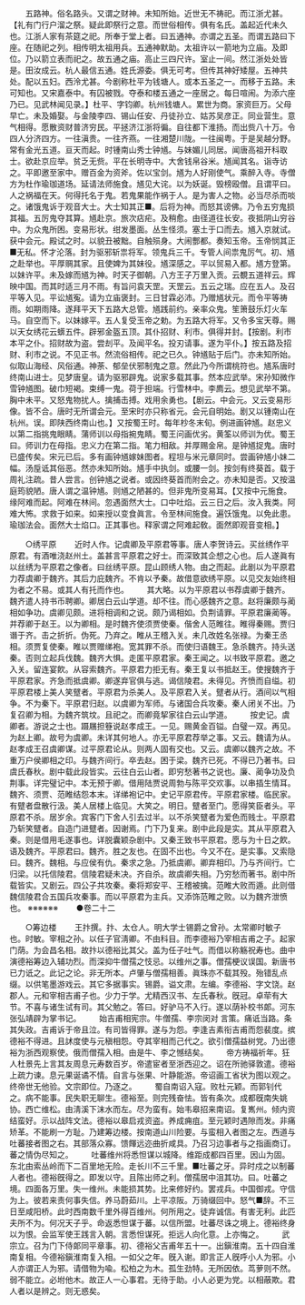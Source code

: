 <!-- { "loadSidebar": true } -->
　　五路神。俗名路头。又谓之财神。未知所始。近世无不祷祀。而江浙尤甚。【礼有门行户溜之祭。疑此即祭行之意。而世俗相传。俱有名氏。盖起近代未久也。江浙人家有茶筵之祀。所奉于堂上者。曰五通神。亦谓之五圣。而谓五路曰下座。在随祀之列。相传明太祖用兵。五通神默助。太祖许以一箭地为立庙。及即位。乃以箭立表而祀之。故五通之庙。高止三四尺许。室止一间。然江浙处处皆是。田汝成云。杭人最信五通。姓氏源委。俱无可考。但传其神好矮屋。五神共处。配以五妇。西泠尤甚。今剧称杜平为钱塘人。或本五圣之一。而移于五路。未可知也。又宋嘉泰中。有囚被戮。夺泰和楼五通之一座居之。每日喧闹。为添六座乃已。见武林闻见录。】杜平、字钧卿。杭州钱塘人。累世为商。家资巨万。父母早亡。未及婚娶。与金陵李四、锡山任安、丹徒孙立、姑苏吴彦正。同业营生。意气相得。愿散资财普济穷民。平拯济江浙将徧。自往都下淮扬。而出赀八十万。令四人分济四方。一往滇贵。一往齐燕。一往湘楚川陇。一往闽粤。于是吴越分野。常有金光五道。亘天而起。时锺南山秀士钟馗。与妹媚儿同居。闻唐高祖开科取士。欲赴京应举。贫乏无赀。平在长明寺中。大舍钱帛谷米。馗闻其名。诣寺访之。平即邀至家中。赠百金为资斧。佐以宝剑。馗为人好刚使气。乘醉入寺。寺僧方为杜作瑜珈道场。延请法师施食。馗见大诧。以为妖诞。毁榜殴僧。且谓平曰。人之祸福在天。何得托名于鬼。若鬼果能作祸于人。是为害人之物。必当尽杀而啖之。诸饿鬼诉于观音大士。大士知其正■。后将为神。而怒其谤佛。乃令五穷鬼损其福。五厉鬼夺其算。馗赴京。旅次痁疟。及稍愈。由径道往长安。夜抵阴山穷谷中。为众鬼所困。变易形状。绀发墨面。丛生怪须。塞土于口而去。馗入京就试。获中会元。殿试之时。以貌丑被黜。自触殒身。大闹酆都。奏知玉帝。玉帝悯其正■无私。怀才沦落。封为驱邪斩祟将军。领鬼兵三千。专管人间祟鬼厉气。初、馗之赴举也。平厚赒其家。且使婢为其妹役。馗深感之。平以贸易入都。馗方登第。以妹许平。未及嫁而馗为神。时天子御朝。八方王子万里入贡。云覩五道祥云。辉映中国。而其时适三月不雨。有旨问袁天罡。天罡云。五云之瑞。应在五人。及召平等入见。平讼馗寃。请为立庙褒封。三日甘霖必沛。乃赠馗状元。而令平等祷雨。如期雨降。遂拜平天下五路大总管。馗践前约。亲率众鬼。笙箫鼓乐灯火车马。自空而下。以妹嫁平。五人复受玉帝之勅。为五路大将军。又令多宝天尊。赐以天女绣花云蠎五件。辟邪金盔五顶。其仆招财、利市。俱得并封。【按剧。利市本平之仆。招财故为盗。尝刦平。及闻平名。投刃请事。遂为平仆。】按五路及招财、利市之说。不见正书。然流俗相传。祀之已久。钟馗贴于后门。亦未知所始。似取山海经、风俗通。神荼、郁垒伏邪制鬼之意。然此乃今所谓桃符也。馗系唐时终南山进士。见梦唐皇。请为驱邪辟鬼。说家多载其事。然本应武举。宋孙知微作雪钟馗图。破巾短褐。束缚一鬼。荷于担端。行雪林中。李廌云。想见武举不第。胸中未平。又怒鬼物扰人。擒捕击搏。戏用余勇也。【剧云。中会元。又云变易形像。皆不合。唐时无所谓会元。至宋时亦只称省元。会元自明始。剧又以锺南山在杭州。误。即陕西终南山也。】又按蜀王时。每年杪冬末旬。例进画钟馗。赵忠义以第二指挑鬼眼睛。蒲师训以母指捥鬼睛。蜀王问画优劣。黄筌以师训为优。蜀王曰。师训力在母指。忠义力在第二指。笔力相敌。并厚赐金帛。是钟馗捉鬼。唐时已盛传矣。宋元已后。多有画钟馗嫁妹图者。程坦与米元章同时。尝画钟馗小妹二幅。汤垕诋其俗恶。然亦未知所始。馗手中执剑。或腰一剑。按剑有终葵首。载于周礼注疏。昔人尝言。创钟馗之说者。或因终葵首而附会之。亦未知是否。又按温庭筠貌陋。唐人谓之温钟馗。则馗之陋甚的。但非鬼所变易耳。【又按中元施食。缘阿难而起。阿难在林间。忽遇面然大士。口中吐焰。云三日之后。汝入我类。阿难大怖。求救于如来。如来授以变食眞言。令至林间施食。遍饫饿鬼。以免此患。瑜珈法会。面然大士焰口。正其事也。释家谓之阿难起敎。面然即观音变相。】 

　　○绣平原 
　　近时人作。记虞卿及平原君等事。唐人李贺诗云。买丝绣作平原君。有酒唯浇赵州土。盖甚言平原君之好士。而深致其企想之心也。后人遂眞有以丝绣为平原君之像者。曰丝绣平原。昆山顾绣人物。由之而起。此剧以为平原君力荐虞卿于魏齐。其后力庇魏齐。不肯以予秦。故借意欲绣平原。以见交友始终相为者之不易。或其人有托而作也。 
　　其大略。以为平原君以书荐虞卿于魏齐。魏齐遣人持书币聘卿。卿居白云山学道。却不往。而心感魏齐之意。赵将廉颇与蔺相如争功。虞卿见颇。进将相调和之说。颇乃谒相如。负荆请罪。平原君廉蔺等。并荐卿于赵王。以为卿相。是时魏齐使须贾使秦。偕舍人范睢往。睢得秦赐。贾归谮于齐。击之折折。伪死。乃弃之。睢从王稽入关。未几改姓名张禄。为秦王丞相。须贾复使秦。睢以贾赠绨袍。宽其罪不杀。而使归语魏王。急杀魏齐。持头送秦。否则立起兵伐魏。魏齐大惧。走匿平原君家。秦王闻之。以书致平原君。邀之入关。留连宴飮。从容索魏齐。平原君力拒无有。秦王复以书抵赵王。使搜魏齐于平原君家。齐急而抵虞卿。卿遂弃官俱与逃。谒信陵君。未得见。齐愤而自缢。初平原君楼上美人笑躄者。平原君为杀美人。及平原君入关。躄者从行。酒间以气相争。不为秦下。平原君归赵。以虞卿为军师。与诸国合兵攻秦。秦人闭关不出。乃复召卿为相。为魏齐筑坟。且祀之。而卿竟挈家往白云山学道。 
　　按史记。虞卿者。游说之士也。蹑屩担簦说赵孝成王。一见。赐黄金百镒。白璧一双。再见。为赵上卿。故号为虞卿。未详其何地人。亦无平原君荐举之事。又云。魏请为从。赵孝成王召虞卿谋。过平原君论从。则两人固有交也。又云。虞卿以魏齐之故。不重万户侯卿相之印。与魏齐间行。卒去赵。困于梁。魏齐已死。不得已乃著书。曰虞氏春秋。剧中载此段皆实。云往白云山者。即穷愁著书之说也。廉、蔺争功及负荆事。详完璧记中。本无预于卿。借用陆贾说周勃与陈平交欢事。以串插生情耳。魏齐、须贾、范睢结怨本末。详绨袍记中。史记平原君传。平原君家楼。临民家。有躄者盘散行汲。美人居楼上临见。大笑之。明日。躄者至门。愿得笑臣者头。平原君不杀。居岁余。宾客门下舍人引去过半。以不杀笑躄者为爱色而贱士。平原君乃斩笑躄者。自造门进躄者。因谢焉。门下乃复来。剧中此段是实。其从平原君入秦。则是借用毛遂事也。详脱囊颖杂剧中。又秦王致书平原君。愿与为十日之飮。语及魏齐。平原君曰。魏齐。胜之友也。在固不出也。今又不在。是实事。又索隐曰。魏齐。魏相。与应侯有仇。秦求之急。乃抵虞卿。卿弃相印。乃与齐间行。亡归梁。以托信陵君。信陵君疑未决。齐自杀。故虞卿失相。乃穷愁而著书。剧中所载皆实。又剧云。四公子共攻秦。秦将郑安平、王稽被擒。范睢大败而遁。此则借魏信陵君合五国兵攻秦事。而以平原君为主兵。又添饰范睢之败。以为魏齐泄愤也。 ※※※※※※ 
　　●卷二十二 

　　○筹边楼 
　　王抃撰。抃、太仓人。明大学士锡爵之曾孙。太常卿时敏子也。时敏。宰相之孙。以任子官淸卿。不由科目。而李德裕乃宰相吉甫之子。起家门荫。为会昌名相。故抃以德裕比其父。盖为任子吐气。而借以称觞祝寿也。曲中演德裕筹边入辅功烈。而深抑牛僧孺之忮忌。以维州之事。僧孺梗议误国。新唐书已力诋之。此记之论。非无所本。卢肇与僧孺相善。眞珠亦不载其殁。殆错乱点缀。以供笔墨游戏云。其它多据事实。锡爵。谥文肃。左编。李德裕、字文饶。赵郡人。元和宰相吉甫子也。少力于学。尤精西汉书、左氏春秋。旣冠。卓荦有大节。不喜与诸生试有司。其父勉之。答曰。好驴马不入行。遂以荫补校书郞。河东张弘靖辟为掌书记。 
　　始吉甫相宪宗。牛僧孺、李宗闵对 言策。痛诋当路。条其失政。吉甫诉于帝且泣。有司皆得罪。遂与为怨。李逢吉素衔吉甫而怨裴度。摈德裕不得进。且訹度使与元稹相怨。夺其宰相而己代之。欲引僧孺益树党。乃出德裕为浙西观察使。俄而僧孺入相。由是牛、李之憾结矣。 
　　帝方祷福祈年。狂人杜景先上言其友周息元寿数百岁。帝遣宦者至浙西迎之。诏在所驰驿敦遣。德裕上疏力谏。息元果诞谲不情。自言与张果、叶静能游。帝诏画工省状为图以观之。终帝世无他验。文宗即位。乃逐之。 
　　蜀自南诏入寇。败杜元颖。而郭钊代之。病不能事。民失职无聊生。德裕至。则完残奋怯。皆有条次。成都旣南失姚协。西亡维松。由淸溪下沫水而左。尽为蛮有。始韦皋招来南诏。复嶲州。倾内资结蛮好。示以战阵文法。德裕以皋启戎资盗。养成痈疽。至元颖时遇隙而发。非痛矫革。不能刷一方耻。乃建筹边楼。按南道山川险要。与蛮相入者图之左。西道与吐蕃接者图之右。其部落众寡。馈餫远迩曲折咸具。乃召习边事者与之指画商订。蕃之情伪尽知之。 
　　吐蕃维州将悉怛谋以城降。维距成都四百里。因山为固。东北由索丛岭而下二百里地无险。走长川不三千里。■吐蕃之牙。异时戍之以制蕃人者也。德裕旣得之。即发以守。且陈出师之利。僧孺居中沮其功。曰。吐蕃之境。四面各万里。失一维州。未能损其势。比来修好约。罢戎兵。中国御戎。守信为上。彼若来责何事失信。养马蔚茹川。上平凉阪。万骑缀回中。怒气■辞。不三日至咸阳桥。此时西南数千里外得百维州。何所用之。徒弃诚信。有害无利。此匹夫所不为。何况天子乎。命返悉怛谋于蕃。以信所盟。吐蕃尽诛之境上。德裕终身以为恨。会监军使王践言入朝。言悉怛谋死。拒远人向化意。上亦悔之。 
　　武宗立。召为门下侍郞同平章事。初、德裕父吉甫年五十一。出鎭淮南。五十四自淮南复相。今德裕鎭淮南复入相。一如父之年。旣入谢。即言正人旣呼小人为邪。小人亦谓正人为邪。请借物为喩。松柏之为木。孤生劲特。无所因依。茑萝则不然。弱不能立。必坿他木。故正人一心事君。无待于助。小人必更为党。以相蔽欺。君人者以是辨之。则无惑矣。 
